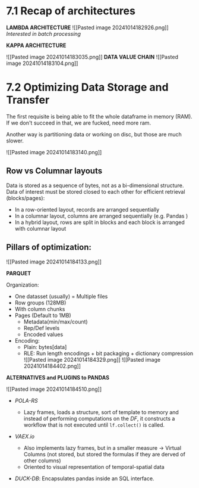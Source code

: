 # 7.1 Recap of architectures

**LAMBDA ARCHITECTURE**
![[Pasted image 20241014182926.png]]
*Interested in batch processing*

**KAPPA ARCHITECTURE**

![[Pasted image 20241014183035.png]]
**DATA VALUE CHAIN**
![[Pasted image 20241014183104.png]]

# 7.2 Optimizing Data Storage and Transfer

The first requisite is being able to fit the whole dataframe in memory (RAM). If we don't succeed in that, we are fucked, need more ram.

Another way is partitioning data or working on disc, but those are much slower.

![[Pasted image 20241014183140.png]]

## Row vs Columnar layouts
Data is stored as a sequence of bytes, not as a bi-dimensional structure. 
Data of interest must be stored closed to each other for efficient retrieval (blocks/pages): 
- In a row-oriented layout, records are arranged sequentially 
- In a columnar layout, columns are arranged sequentially (e.g. Pandas ) 
- In a hybrid layout, rows are split in blocks and each block is arranged with columnar layout

## Pillars of optimization:
![[Pasted image 20241014184133.png]]

**PARQUET**

Organization:
- One datasset (usually) = Multiple files
- Row groups (128MB)
- With column chunks
- Pages (Default to 1MB)
	- Metadata(min/max/count)
	- Rep/Def levels
	- Encoded values
- Encoding:
	- Plain: bytes[data]
	- RLE: Run length encodings + bit packaging + dictionary compression
![[Pasted image 20241014184329.png]]
![[Pasted image 20241014184402.png]]

**ALTERNATIVES and PLUGINS to PANDAS**

![[Pasted image 20241014184510.png]]

- *POLA-RS*
	- Lazy frames, loads a structure, sort of template to memory and instead of performing computations on the *DF*, it constructs a workflow that is not executed until `lf.collect()` is called.

- *VAEX.io*
	- Also implements lazy frames, but in a smaller measure -> Virtual Columns (not stored, but stored the formulas if they are derved of other columns)
	- Oriented to visual representation of temporal-spatial data
	
- *DUCK-DB*: Encapsulates pandas inside an SQL interface.